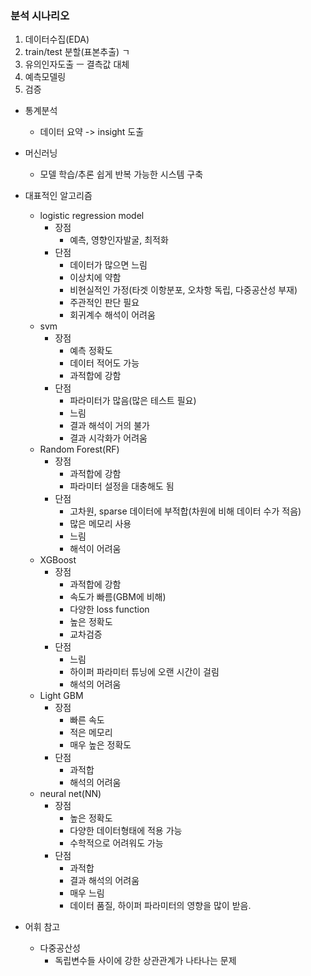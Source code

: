 ### 분석 시나리오
1. 데이터수집(EDA)
2. train/test 분할(표본추출)    ㄱ
3. 유의인자도출                 ㅡ 결측값 대체   
4. 예측모델링
5. 검증

- 통계분석
    - 데이터 요약 -> insight 도출
- 머신러닝
    - 모델 학습/추론 쉽게 반복 가능한 시스템 구축

- 대표적인 알고리즘
    - logistic regression model
        - 장점
            - 예측, 영향인자발굴, 최적화
        - 단점
            - 데이터가 많으면 느림
            - 이상치에 약함
            - 비현실적인 가정(타겟 이항분포, 오차항 독립, 다중공산성 부재)
            - 주관적인 판단 필요
            - 회귀계수 해석이 어려움
    - svm
        - 장점
            - 예측 정확도
            - 데이터 적어도 가능
            - 과적합에 강함
        - 단점
            - 파라미터가 많음(많은 테스트 필요)
            - 느림
            - 결과 해석이 거의 불가
            - 결과 시각화가 어려움
    - Random Forest(RF)
        - 장점
            - 과적합에 강함
            - 파라미터 설정을 대충해도 됨
        - 단점
            - 고차원, sparse 데이터에 부적합(차원에 비해 데이터 수가 적음)
            - 많은 메모리 사용
            - 느림
            - 해석이 어려움
    - XGBoost
        - 장점
            - 과적합에 강함
            - 속도가 빠름(GBM에 비해)
            - 다양한 loss function
            - 높은 정확도
            - 교차검증
        - 단점
            - 느림
            - 하이퍼 파라미터 튜닝에 오랜 시간이 걸림
            - 해석의 어려움
    - Light GBM
        - 장점
            - 빠른 속도
            - 적은 메모리
            - 매우 높은 정확도
        - 단점
            - 과적합
            - 해석의 어려움
    - neural net(NN)
        - 장점
            - 높은 정확도
            - 다양한 데이터형태에 적용 가능
            - 수학적으로 어려워도 가능
        - 단점
            - 과적합
            - 결과 해석의 어려움
            - 매우 느림
            - 데이터 품질, 하이퍼 파라미터의 영향을 많이 받음.




- 어휘 참고
    - 다중공산성
        - 독립변수들 사이에 강한 상관관계가 나타나는 문제